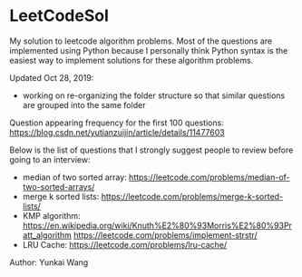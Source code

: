 # LeetCodeSol
My solution to leetcode algorithm problems. Most of the questions are implemented using Python because I personally think Python syntax is the easiest way to implement solutions for these algorithm problems.

Updated Oct 28, 2019:
 - working on re-organizing the folder structure so that similar questions are grouped into the same folder

Question appearing frequency for the first 100 questions:
https://blog.csdn.net/yutianzuijin/article/details/11477603


Below is the list of questions that I strongly suggest people to review before going to an interview:
- median of two sorted array: https://leetcode.com/problems/median-of-two-sorted-arrays/
- merge k sorted lists: https://leetcode.com/problems/merge-k-sorted-lists/
- KMP algorithm: https://en.wikipedia.org/wiki/Knuth%E2%80%93Morris%E2%80%93Pratt_algorithm
                 https://leetcode.com/problems/implement-strstr/
- LRU Cache: https://leetcode.com/problems/lru-cache/ 


Author: Yunkai Wang

